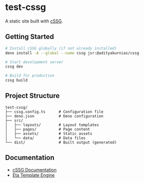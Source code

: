 # test-cssg

A static site built with [cSSG](https://jsr.io/@adityakurnias/cssg).

## Getting Started

```bash
# Install cSSG globally (if not already installed)
deno install -A --global --name cssg jsr:@adityakurnias/cssg

# Start development server
cssg dev

# Build for production
cssg build
```

## Project Structure

```
test-cssg/
├── cssg.config.ts      # Configuration file
├── deno.json           # Deno configuration
├── src/
│   ├── layouts/        # Layout templates
│   ├── pages/          # Page content
│   ├── assets/         # Static assets
│   └── data/           # Data files
└── dist/               # Built output (generated)
```

## Documentation

- [cSSG Documentation](https://jsr.io/@adityakurnias/cssg)
- [Eta Template Engine](https://eta.js.org/)
